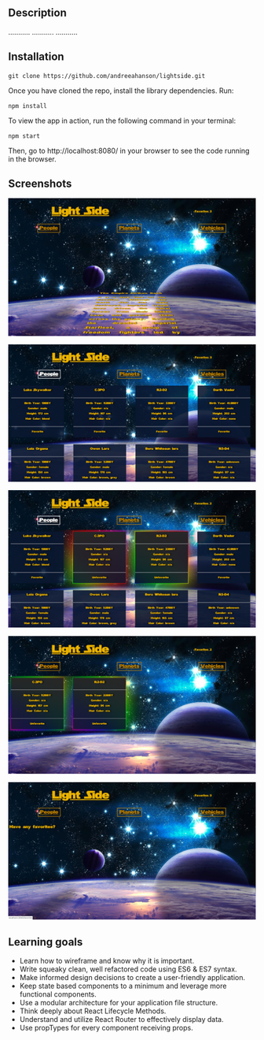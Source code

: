 ## Description

...........
...........
...........

## Installation

```
git clone https://github.com/andreeahanson/lightside.git
```
Once you have cloned the repo, install the library dependencies. Run:

```
npm install
```
To view the app in action, run the following command in your terminal:

```
npm start
```
Then, go to http://localhost:8080/ in your browser to see the code running in the browser.


## Screenshots
![alt text](https://github.com/andreeahanson/lightside/blob/master/src/images/Crawll.png)

![alt text](https://github.com/andreeahanson/lightside/blob/master/src/images/People.png)

![alt text](https://github.com/andreeahanson/lightside/blob/master/src/images/People-with-favs.png)

![alt text](https://github.com/andreeahanson/lightside/blob/master/src/images/Favorites-full.png)

![alt text](https://github.com/andreeahanson/lightside/blob/master/src/images/Favorites-empty.png)

## Learning goals

- Learn how to wireframe and know why it is important.
- Write squeaky clean, well refactored code using ES6 & ES7 syntax.
- Make informed design decisions to create a user-friendly application.
- Keep state based components to a minimum and leverage more functional components.
- Use a modular architecture for your application file structure.
- Think deeply about React Lifecycle Methods.
- Understand and utilize React Router to effectively display data.
- Use propTypes for every component receiving props.
